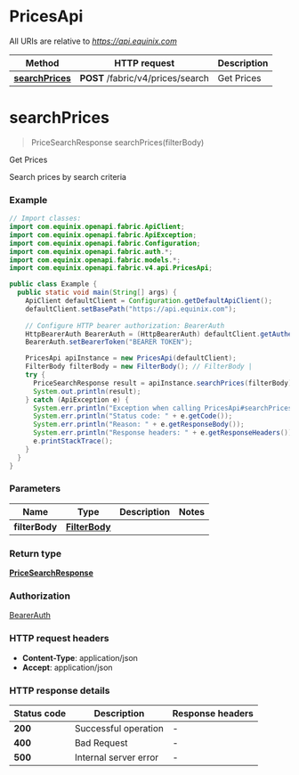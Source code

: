 # PricesApi

All URIs are relative to *https://api.equinix.com*

| Method | HTTP request | Description |
|------------- | ------------- | -------------|
| [**searchPrices**](PricesApi.md#searchPrices) | **POST** /fabric/v4/prices/search | Get Prices |


<a id="searchPrices"></a>
# **searchPrices**
> PriceSearchResponse searchPrices(filterBody)

Get Prices

Search prices by search criteria

### Example
```java
// Import classes:
import com.equinix.openapi.fabric.ApiClient;
import com.equinix.openapi.fabric.ApiException;
import com.equinix.openapi.fabric.Configuration;
import com.equinix.openapi.fabric.auth.*;
import com.equinix.openapi.fabric.models.*;
import com.equinix.openapi.fabric.v4.api.PricesApi;

public class Example {
  public static void main(String[] args) {
    ApiClient defaultClient = Configuration.getDefaultApiClient();
    defaultClient.setBasePath("https://api.equinix.com");
    
    // Configure HTTP bearer authorization: BearerAuth
    HttpBearerAuth BearerAuth = (HttpBearerAuth) defaultClient.getAuthentication("BearerAuth");
    BearerAuth.setBearerToken("BEARER TOKEN");

    PricesApi apiInstance = new PricesApi(defaultClient);
    FilterBody filterBody = new FilterBody(); // FilterBody | 
    try {
      PriceSearchResponse result = apiInstance.searchPrices(filterBody);
      System.out.println(result);
    } catch (ApiException e) {
      System.err.println("Exception when calling PricesApi#searchPrices");
      System.err.println("Status code: " + e.getCode());
      System.err.println("Reason: " + e.getResponseBody());
      System.err.println("Response headers: " + e.getResponseHeaders());
      e.printStackTrace();
    }
  }
}
```

### Parameters

| Name | Type | Description  | Notes |
|------------- | ------------- | ------------- | -------------|
| **filterBody** | [**FilterBody**](FilterBody.md)|  | |

### Return type

[**PriceSearchResponse**](PriceSearchResponse.md)

### Authorization

[BearerAuth](../README.md#BearerAuth)

### HTTP request headers

 - **Content-Type**: application/json
 - **Accept**: application/json

### HTTP response details
| Status code | Description | Response headers |
|-------------|-------------|------------------|
| **200** | Successful operation |  -  |
| **400** | Bad Request |  -  |
| **500** | Internal server error |  -  |

